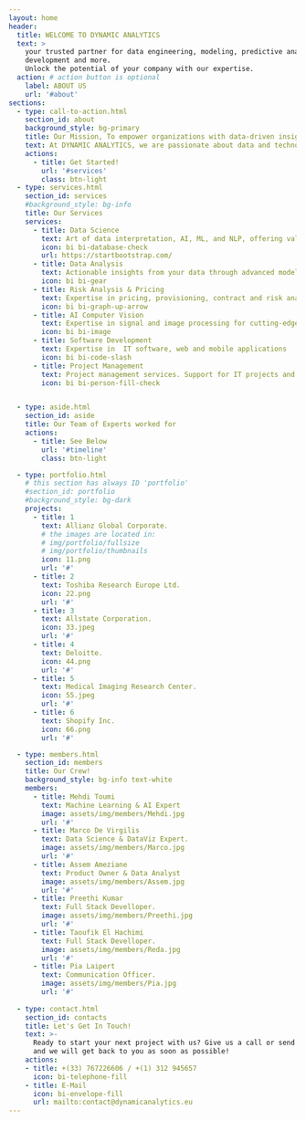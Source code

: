 ```yaml
---
layout: home
header:
  title: WELCOME TO DYNAMIC ANALYTICS
  text: >
    your trusted partner for data engineering, modeling, predictive analysis, IT    
    development and more. 
    Unlock the potential of your company with our expertise.
  action: # action button is optional
    label: ABOUT US
    url: '#about'
sections:
  - type: call-to-action.html
    section_id: about
    background_style: bg-primary
    title: Our Mission, To empower organizations with data-driven insights!
    text: At DYNAMIC ANALYTICS, we are passionate about data and technology. With years of experience in the field, our team of experts is committed to delivering innovative solutions that drive results for our clients.
    actions:
      - title: Get Started!
        url: '#services'
        class: btn-light
  - type: services.html
    section_id: services
    #background_style: bg-info
    title: Our Services
    services:
      - title: Data Science
        text: Art of data interpretation, AI, ML, and NLP, offering valuable insights from complex datasets
        icon: bi bi-database-check
        url: https://startbootstrap.com/
      - title: Data Analysis
        text: Actionable insights from your data through advanced modeling and predictive analysis
        icon: bi bi-gear
      - title: Risk Analysis & Pricing
        text: Expertise in pricing, provisioning, contract and risk analysis for P&C insurance companies
        icon: bi bi-graph-up-arrow
      - title: AI Computer Vision
        text: Expertise in signal and image processing for cutting-edge solutions in visual analysis and interpretation
        icon: bi bi-image
      - title: Software Development
        text: Expertise in  IT software, web and mobile applications
        icon: bi bi-code-slash
      - title: Project Management
        text: Project management services. Support for IT projects and research projects
        icon: bi bi-person-fill-check


  - type: aside.html
    section_id: aside
    title: Our Team of Experts worked for
    actions:
      - title: See Below
        url: '#timeline'
        class: btn-light

  - type: portfolio.html
    # this section has always ID 'portfolio'
    #section_id: portfolio
    #background_style: bg-dark
    projects:
      - title: 1
        text: Allianz Global Corporate.
        # the images are located in:
        # img/portfolio/fullsize
        # img/portfolio/thumbnails
        icon: 11.png
        url: '#'
      - title: 2
        text: Toshiba Research Europe Ltd.
        icon: 22.png
        url: '#'
      - title: 3
        text: Allstate Corporation.
        icon: 33.jpeg
        url: '#'
      - title: 4
        text: Deloitte.
        icon: 44.png
        url: '#'
      - title: 5
        text: Medical Imaging Research Center.
        icon: 55.jpeg
        url: '#'
      - title: 6
        text: Shopify Inc.
        icon: 66.png
        url: '#'

  - type: members.html
    section_id: members
    title: Our Crew!
    background_style: bg-info text-white
    members:
      - title: Mehdi Toumi
        text: Machine Learning & AI Expert
        image: assets/img/members/Mehdi.jpg
        url: '#'
      - title: Marco De Virgilis
        text: Data Science & DataViz Expert.
        image: assets/img/members/Marco.jpg
        url: '#'
      - title: Assem Ameziane
        text: Product Owner & Data Analyst
        image: assets/img/members/Assem.jpg
        url: '#'
      - title: Preethi Kumar
        text: Full Stack Develloper.
        image: assets/img/members/Preethi.jpg
        url: '#'
      - title: Taoufik El Hachimi
        text: Full Stack Develloper.
        image: assets/img/members/Reda.jpg
        url: '#'
      - title: Pia Laipert
        text: Communication Officer.
        image: assets/img/members/Pia.jpg
        url: '#'
  
  - type: contact.html
    section_id: contacts
    title: Let's Get In Touch!
    text: >-
      Ready to start your next project with us? Give us a call or send us an email
      and we will get back to you as soon as possible!
    actions:
    - title: +(33) 767226606 / +(1) 312 945657 
      icon: bi-telephone-fill
    - title: E-Mail
      icon: bi-envelope-fill
      url: mailto:contact@dynamicanalytics.eu
---
```


